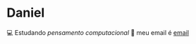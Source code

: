 # Daniel
💻 Estudando *pensamento computacional*
💪 meu email é [email](daniel.andrade.carvalho@escola.pr.gov.br)
